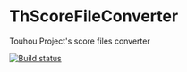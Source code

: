# ThScoreFileConverter
Touhou Project's score files converter

[![Build status](https://ci.appveyor.com/api/projects/status/58cq4cyakkp0b5lo?svg=true)](https://ci.appveyor.com/project/y-iihoshi/thscorefileconverter)

